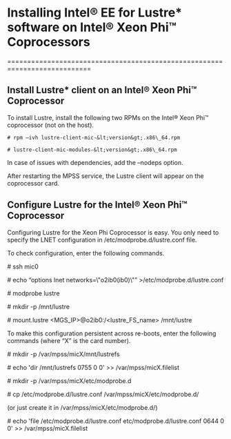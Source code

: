 # Installing Intel® EE for Lustre\* software on Intel® Xeon Phi™ Coprocessors
===========================================================================

Install Lustre\* client on an Intel® Xeon Phi™ Coprocessor
----------------------------------------------------------

To install Lustre, install the following two RPMs on the Intel® Xeon
Phi™ coprocessor (not on the host).


```
# rpm –ivh lustre-client-mic-&lt;version&gt;.x86\_64.rpm

# lustre-client-mic-modules-&lt;version&gt;.x86\_64.rpm
```


In case of issues with dependencies, add the –nodeps option.

After restarting the MPSS service, the Lustre client will appear on the
coprocessor card.

Configure Lustre for the Intel® Xeon Phi™ Coprocessor
-----------------------------------------------------

Configuring Lustre for the Xeon Phi Coprocessor is easy. You only need
to specify the LNET configuration in /etc/modprobe.d/lustre.conf file.

To check configuration, enter the following commands.

\# ssh mic0

\# echo “options lnet networks=\\"o2ib0(ib0)\\"”
&gt;/etc/modprobe.d/lustre.conf

\# modprobe lustre

\# mkdir -p /mnt/lustre

\# mount.lustre &lt;MGS\_IP&gt;@o2ib0:/&lt;lustre\_FS\_name&gt;
/mnt/lustre

To make this configuration persistent across re-boots, enter the
following commands (where “X” is the card number).

\# mkdir -p /var/mpss/micX/mnt/lustrefs

\# echo 'dir /mnt/lustrefs 0755 0 0' &gt;&gt; /var/mpss/micX.filelist

\# mkdir -p /var/mpss/micX/etc/modprobe.d

\# cp /etc/modprobe.d/lustre.conf /var/mpss/micX/etc/modprobe.d/

(or just create it in /var/mpss/micX/etc/modprobe.d/)

\# echo 'file /etc/modprobe.d/lustre.conf etc/modprobe.d/lustre.conf
0644 0 0' &gt;&gt; /var/mpss/micX.filelist